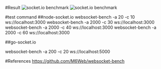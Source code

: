 #Result
![socket.io benchmark](https://github.com/atyenoria/websocket-socket.io-benchmark/blob/master/socket.io.png)
![socket.io benchmark](https://github.com/atyenoria/websocket-socket.io-benchmark/blob/master/golang.png)





#test command
##node-socket.io
websocket-bench -a 20 -c 10 ws://localhost:3000
websocket-bench -a 2000 -c 30 ws://localhost:3000
websocket-bench -a 2000 -c 40 ws://localhost:3000
websocket-bench -a 2000 -c 60 ws://localhost:3000

##go-socket.io

websocket-bench -a 200 -c 20 ws://localhost:5000



 
#References
https://github.com/M6Web/websocket-bench


